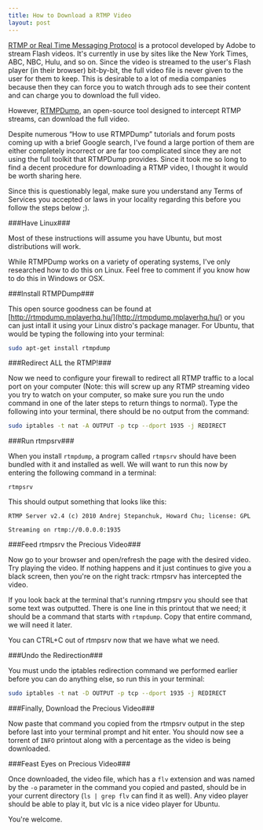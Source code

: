```yaml
---
title: How to Download a RTMP Video
layout: post
---
```


[RTMP or Real Time Messaging
Protocol](http://en.wikipedia.org/wiki/Real_Time_Messaging_Protocol) is a
protocol developed by Adobe to stream Flash videos. It's currently in use by
sites like the New York Times, ABC, NBC, Hulu, and so on. Since the video is
streamed to the user's Flash player (in their browser) bit-by-bit, the full
video file is never given to the user for them to keep. This is desirable to a
lot of media companies because then they can force you to watch through ads to
see their content and can charge you to download the full video.

However, [RTMPDump](http://rtmpdump.mplayerhq.hu/), an open-source tool
designed to intercept RTMP streams, can download the full video. 

Despite  numerous “How to use RTMPDump” tutorials and forum posts coming up
with a brief Google search, I've found a large portion of them are either
completely incorrect or are far too complicated since they are not using the
full toolkit that RTMPDump provides. Since it took me so long to find a decent
procedure for downloading a RTMP video, I thought it would be worth sharing
here.

Since this is questionably legal, make sure you understand any Terms of
Services you accepted or laws in your locality regarding this before you follow
the steps below ;).

###Have Linux###

Most of these instructions will assume you have Ubuntu, but
most distributions will work.

While RTMPDump works on a variety of operating systems, I've only researched
how to do this on Linux. Feel free to comment if you know how to do this in
Windows or OSX.

###Install RTMPDump###

This open source goodness can be found at
[http://rtmpdump.mplayerhq.hu/](http://rtmpdump.mplayerhq.hu/) or you can just
intall it using your Linux distro's package manager. For Ubuntu, that would be
typing the following into your terminal:

```bash
sudo apt-get install rtmpdump
```

###Redirect ALL the RTMP!###

Now we need to configure your firewall to redirect
all RTMP traffic to a local port on your computer (Note: this will screw up any
RTMP streaming video you try to watch on your computer, so make sure you run
the undo command in one of the later steps to return things to normal). Type
the following into your terminal, there should be no output from the command:

```bash
sudo iptables -t nat -A OUTPUT -p tcp --dport 1935 -j REDIRECT
```

###Run rtmpsrv###

When you install `rtmpdump`, a program called `rtmpsrv`
should have been bundled with it and installed as well. We will want to run
this now by entering the following command in a terminal:

    rtmpsrv

This should output something that looks like this:

    RTMP Server v2.4 (c) 2010 Andrej Stepanchuk, Howard Chu; license: GPL

    Streaming on rtmp://0.0.0.0:1935

###Feed rtmpsrv the Precious Video###

Now go to your browser and open/refresh
the page with the desired video. Try playing the video. If nothing happens and
it just continues to give you a black screen, then you're on the right track:
rtmpsrv has intercepted the video. 

If you look back at the terminal that's running rtmpsrv you should see that
some text was outputted. There is one line in this printout that we need; it
should be a command that starts with `rtmpdump`. Copy that entire command, we
will need it later. 

You can CTRL+C out of rtmpsrv now that we have what we need.

###Undo the Redirection###

You must undo the iptables redirection command we
performed earlier before you can do anything else, so run this in your
terminal:

```bash
sudo iptables -t nat -D OUTPUT -p tcp --dport 1935 -j REDIRECT
```

###Finally, Download the Precious Video###

Now paste that command you copied
from the rtmpsrv output in the step before last into your terminal prompt and
hit enter. You should now see a torrent of `INFO` printout along with a
percentage as the video is being downloaded.

###Feast Eyes on Precious Video###

Once downloaded, the video file, which has a
`flv` extension and was named by the `-o` parameter in the command you copied
and pasted, should be in your current directory (`ls | grep flv` can find it as
well). Any video player should be able to play it, but vlc is a nice video
player for Ubuntu.

You're welcome.
